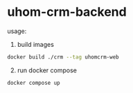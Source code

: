 # uhom-crm-backend

usage:
    
1. build images
```bash
docker build ./crm --tag uhomcrm-web
```

2. run docker compose
```bash
docker compose up
```
